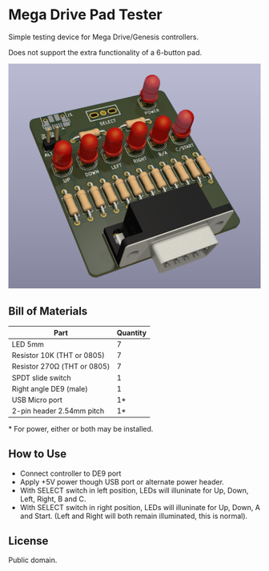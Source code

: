 # Mega Drive Pad Tester

Simple testing device for Mega Drive/Genesis controllers.

Does not support the extra functionality of a 6-button pad.

![Image](https://github.com/Board-Folk/MegaDrivePadTest/blob/master/img/render.png?raw=true)

## Bill of Materials

| Part                         | Quantity |
|------------------------------|----------|
| LED 5mm                      | 7        |
| Resistor 10K (THT or 0805)   | 7        |
| Resistor 270Ω (THT or 0805)  | 7        |
| SPDT slide switch            | 1        |
| Right angle DE9 (male)       | 1        |
| USB Micro port               | 1\*      |
| 2-pin header 2.54mm pitch    | 1\*      |

\* For power, either or both may be installed.


## How to Use

* Connect controller to DE9 port
* Apply +5V power though USB port or alternate power header.
* With SELECT switch in left position, LEDs will illuninate for Up, Down, Left, Right, B and C.
* With SELECT switch in right position, LEDs will illuninate for Up, Down, A and Start.
  (Left and Right will both remain illuminated, this is normal).


## License

Public domain.
